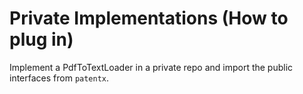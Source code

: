 # Private Implementations (How to plug in)
Implement a PdfToTextLoader in a private repo and import the public interfaces from `patentx`.
